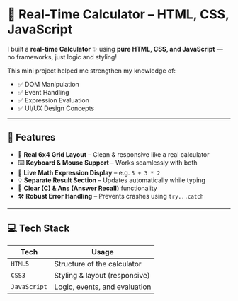 # 🔢 Real-Time Calculator – HTML, CSS, JavaScript

I built a **real-time Calculator** ✨ using **pure HTML, CSS, and JavaScript** — no frameworks, just logic and styling!

This mini project helped me strengthen my knowledge of:
- ✅ DOM Manipulation
- ✅ Event Handling
- ✅ Expression Evaluation
- ✅ UI/UX Design Concepts

---

## 🚀 Features

- 🧮 **Real 6x4 Grid Layout** – Clean & responsive like a real calculator  
- ⌨️ **Keyboard & Mouse Support** – Works seamlessly with both  
- 🧠 **Live Math Expression Display** – e.g. `5 + 3 * 2`  
- 💡 **Separate Result Section** – Updates automatically while typing  
- 🔄 **Clear (C) & Ans (Answer Recall)** functionality  
- 🛠️ **Robust Error Handling** – Prevents crashes using `try...catch`

---

## 💻 Tech Stack

| Tech        | Usage                     |
|-------------|---------------------------|
| `HTML5`     | Structure of the calculator |
| `CSS3`      | Styling & layout (responsive) |
| `JavaScript`| Logic, events, and evaluation |

